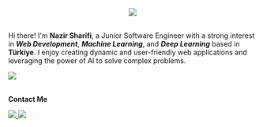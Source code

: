 <div id="header" align="center">
  <img src="https://github.com/nazir20/nazir20/assets/66849567/877099be-0587-4e45-b575-fbcf59e16702"/>
</div>
<br>
<p>Hi there! I'm <b>Nazir Sharifi</b>, a Junior Software Engineer with a strong interest in <b><i>Web Development</i></b>, <b><i>Machine Learning</i></b>, and <b><i>Deep Learning</i></b> based in <b>Türkiye</b>. I enjoy creating dynamic and user-friendly web applications and leveraging the power of AI to solve complex problems.</p>

<div align="left">
  <a href="https://skillicons.dev">
    <img src="https://skillicons.dev/icons?i=c,js,python,php,html,css,sass,bootstrap,js,jquery,react,git,postman,gitlab,github,arduino,wordpress,nodejs,symfony,flask,mysql,mongodb" />
</a>
</div>
<br>

**Contact Me**
<div id="badges">
    <a href="https://www.linkedin.com/in/nazir-sharifi-783ba0197/" target="_blank">
      <img src="https://skillicons.dev/icons?i=linkedin" />
    </a>
    <a href="https://www.instagram.com/mn_sharifi20/" target="_blank">
      <img src="https://skillicons.dev/icons?i=instagram" />
    </a>
</div>

